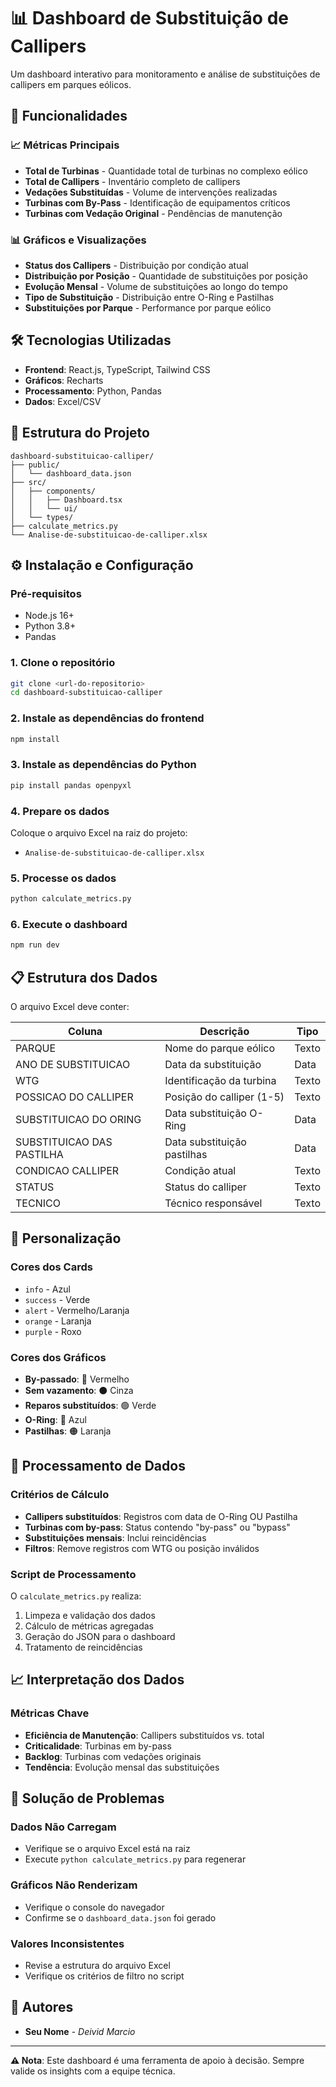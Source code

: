 # 📊 Dashboard de Substituição de Callipers

Um dashboard interativo para monitoramento e análise de substituições de callipers em parques eólicos.

## 🚀 Funcionalidades

### 📈 Métricas Principais
- **Total de Turbinas** - Quantidade total de turbinas no complexo eólico
- **Total de Callipers** - Inventário completo de callipers
- **Vedações Substituídas** - Volume de intervenções realizadas
- **Turbinas com By-Pass** - Identificação de equipamentos críticos
- **Turbinas com Vedação Original** - Pendências de manutenção

### 📊 Gráficos e Visualizações
- **Status dos Callipers** - Distribuição por condição atual
- **Distribuição por Posição** - Quantidade de substituições por posição
- **Evolução Mensal** - Volume de substituições ao longo do tempo
- **Tipo de Substituição** - Distribuição entre O-Ring e Pastilhas
- **Substituições por Parque** - Performance por parque eólico

## 🛠️ Tecnologias Utilizadas

- **Frontend**: React.js, TypeScript, Tailwind CSS
- **Gráficos**: Recharts
- **Processamento**: Python, Pandas
- **Dados**: Excel/CSV

## 📁 Estrutura do Projeto

```
dashboard-substituicao-calliper/
├── public/
│   └── dashboard_data.json
├── src/
│   ├── components/
│   │   ├── Dashboard.tsx
│   │   └── ui/
│   └── types/
├── calculate_metrics.py
└── Analise-de-substituicao-de-calliper.xlsx
```

## ⚙️ Instalação e Configuração

### Pré-requisitos
- Node.js 16+
- Python 3.8+
- Pandas

### 1. Clone o repositório
```bash
git clone <url-do-repositorio>
cd dashboard-substituicao-calliper
```

### 2. Instale as dependências do frontend
```bash
npm install
```

### 3. Instale as dependências do Python
```bash
pip install pandas openpyxl
```

### 4. Prepare os dados
Coloque o arquivo Excel na raiz do projeto:
- `Analise-de-substituicao-de-calliper.xlsx`

### 5. Processe os dados
```bash
python calculate_metrics.py
```

### 6. Execute o dashboard
```bash
npm run dev
```

## 📋 Estrutura dos Dados

O arquivo Excel deve conter:

| Coluna | Descrição | Tipo |
|--------|------------|------|
| PARQUE | Nome do parque eólico | Texto |
| ANO DE SUBSTITUICAO | Data da substituição | Data |
| WTG | Identificação da turbina | Texto |
| POSSICAO DO CALLIPER | Posição do calliper (1-5) | Texto |
| SUBSTITUICAO DO ORING | Data substituição O-Ring | Data |
| SUBSTITUICAO DAS PASTILHA | Data substituição pastilhas | Data |
| CONDICAO CALLIPER | Condição atual | Texto |
| STATUS | Status do calliper | Texto |
| TECNICO | Técnico responsável | Texto |

## 🎨 Personalização

### Cores dos Cards
- `info` - Azul
- `success` - Verde  
- `alert` - Vermelho/Laranja
- `orange` - Laranja
- `purple` - Roxo

### Cores dos Gráficos
- **By-passado**: 🔴 Vermelho
- **Sem vazamento**: ⚫ Cinza  
- **Reparos substituídos**: 🟢 Verde
- **O-Ring**: 🔵 Azul
- **Pastilhas**: 🟠 Laranja

## 🔄 Processamento de Dados

### Critérios de Cálculo
- **Callipers substituídos**: Registros com data de O-Ring OU Pastilha
- **Turbinas com by-pass**: Status contendo "by-pass" ou "bypass"
- **Substituições mensais**: Inclui reincidências
- **Filtros**: Remove registros com WTG ou posição inválidos

### Script de Processamento
O `calculate_metrics.py` realiza:
1. Limpeza e validação dos dados
2. Cálculo de métricas agregadas
3. Geração do JSON para o dashboard
4. Tratamento de reincidências

## 📈 Interpretação dos Dados

### Métricas Chave
- **Eficiência de Manutenção**: Callipers substituídos vs. total
- **Criticalidade**: Turbinas em by-pass
- **Backlog**: Turbinas com vedações originais
- **Tendência**: Evolução mensal das substituições

## 🐛 Solução de Problemas

### Dados Não Carregam
- Verifique se o arquivo Excel está na raiz
- Execute `python calculate_metrics.py` para regenerar

### Gráficos Não Renderizam
- Verifique o console do navegador
- Confirme se o `dashboard_data.json` foi gerado

### Valores Inconsistentes
- Revise a estrutura do arquivo Excel
- Verifique os critérios de filtro no script

## 👥 Autores

- **Seu Nome** - *Deivid Marcio*

---

**⚠️ Nota**: Este dashboard é uma ferramenta de apoio à decisão. Sempre valide os insights com a equipe técnica.
